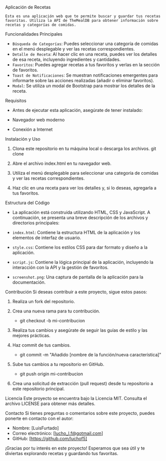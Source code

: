 Aplicación de Recetas

    Esta es una aplicación web que te permite buscar y guardar tus recetas favoritas. Utiliza la API de TheMealDB para obtener información sobre recetas y categorías de comidas.


Funcionalidades Principales

- `Búsqueda de Categorías`: Puedes seleccionar una categoría de comidas en el menú desplegable y ver las recetas correspondientes.
- `Detalle de Receta`: Al hacer clic en una receta, puedes ver los detalles de esa receta, incluyendo ingredientes y cantidades.
- `Favoritos`: Puedes agregar recetas a tus favoritos y verlas en la sección de favoritos.
- `Toast de Notificaciones`: Se muestran notificaciones emergentes para informarte sobre las acciones realizadas (añadir o eliminar favoritos).
- `Modal`: Se utiliza un modal de Bootstrap para mostrar los detalles de la receta.


Requisitos
- Antes de ejecutar esta aplicación, asegúrate de tener instalado:

- Navegador web moderno
- Conexión a Internet


Instalación y Uso

1. Clona este repositorio en tu máquina local o descarga los archivos.
    git clone <URL del repositorio>

2. Abre el archivo index.html en tu navegador web.

3. Utiliza el menú desplegable para seleccionar una categoría de comidas y ver las recetas correspondientes.

4. Haz clic en una receta para ver los detalles y, si lo deseas, agregarla a tus favoritos.


Estructura del Código
- La aplicación está construida utilizando HTML, CSS y JavaScript. A continuación, se presenta una breve descripción de los archivos y directorios principales:

- `index.html`: Contiene la estructura HTML de la aplicación y los elementos de interfaz de usuario.
- `style.css`: Contiene los estilos CSS para dar formato y diseño a la aplicación.
- `script.js`: Contiene la lógica principal de la aplicación, incluyendo la interacción con la API y la gestión de favoritos.
- `screenshot.png`: Una captura de pantalla de la aplicación para la documentación.


Contribución
    Si deseas contribuir a este proyecto, sigue estos pasos:

1. Realiza un fork del repositorio.

2. Crea una nueva rama para tu contribución.
    - git checkout -b mi-contribucion

3. Realiza tus cambios y asegúrate de seguir las guías de estilo y las mejores prácticas.

4. Haz commit de tus cambios.
    - git commit -m "Añadido [nombre de la función/nueva característica]"

5. Sube tus cambios a tu repositorio en GitHub.
    - git push origin mi-contribucion

6. Crea una solicitud de extracción (pull request) desde tu repositorio a este repositorio principal.


Licencia
Este proyecto se encuentra bajo la Licencia MIT. Consulta el archivo LICENSE para obtener más detalles.


Contacto
Si tienes preguntas o comentarios sobre este proyecto, puedes ponerte en contacto con el autor:

- Nombre: [LuisFurtado]
- Correo electrónico: [lucho_l.f@gotmail.com]
- GitHub: [https://github.com/luchof5]


¡Gracias por tu interés en este proyecto! Esperamos que sea útil y te diviertas explorando recetas y guardando tus favoritas.